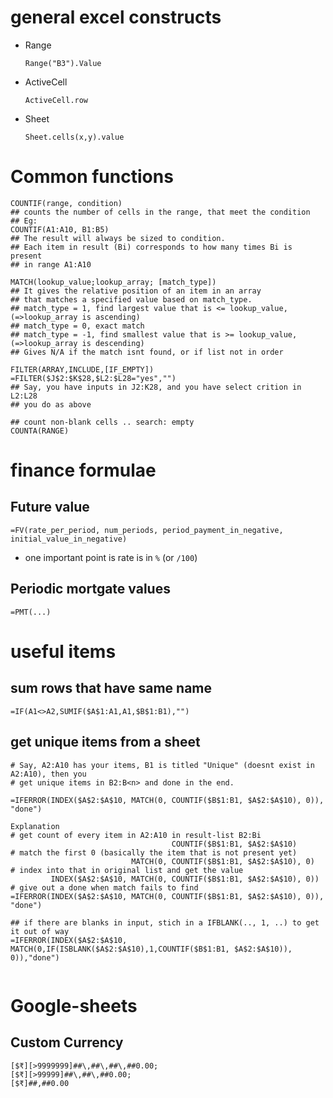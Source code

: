 # general excel constructs

* Range
    ```
    Range("B3").Value
    ```
* ActiveCell
    ```
    ActiveCell.row
    ```
* Sheet
    ```
    Sheet.cells(x,y).value
    ```

# Common functions

```
COUNTIF(range, condition)
## counts the number of cells in the range, that meet the condition
## Eg:
COUNTIF(A1:A10, B1:B5)
## The result will always be sized to condition.
## Each item in result (Bi) corresponds to how many times Bi is present
## in range A1:A10

MATCH(lookup_value;lookup_array; [match_type])
## It gives the relative position of an item in an array
## that matches a specified value based on match_type.
## match_type = 1, find largest value that is <= lookup_value, (=>lookup_array is ascending)
## match_type = 0, exact match
## match_type = -1, find smallest value that is >= lookup_value, (=>lookup_array is descending)
## Gives N/A if the match isnt found, or if list not in order

FILTER(ARRAY,INCLUDE,[IF_EMPTY])
=FILTER($J$2:$K$28,$L2:$L28="yes","")
## Say, you have inputs in J2:K28, and you have select crition in L2:L28
## you do as above

## count non-blank cells .. search: empty
COUNTA(RANGE)
```

# finance formulae

## Future value

```
=FV(rate_per_period, num_periods, period_payment_in_negative, initial_value_in_negative)
```
* one important point is rate is in `%` (or `/100`)

## Periodic mortgate values

```
=PMT(...)
```

# useful items

## sum rows that have same name

```
=IF(A1<>A2,SUMIF($A$1:A1,A1,$B$1:B1),"")
```

## get unique items from a sheet

```
# Say, A2:A10 has your items, B1 is titled "Unique" (doesnt exist in A2:A10), then you
# get unique items in B2:B<n> and done in the end.

=IFERROR(INDEX($A$2:$A$10, MATCH(0, COUNTIF($B$1:B1, $A$2:$A$10), 0)), "done")

Explanation
# get count of every item in A2:A10 in result-list B2:Bi
                                    COUNTIF($B$1:B1, $A$2:$A$10)
# match the first 0 (basically the item that is not present yet)
                           MATCH(0, COUNTIF($B$1:B1, $A$2:$A$10), 0)
# index into that in original list and get the value
         INDEX($A$2:$A$10, MATCH(0, COUNTIF($B$1:B1, $A$2:$A$10), 0))
# give out a done when match fails to find
=IFERROR(INDEX($A$2:$A$10, MATCH(0, COUNTIF($B$1:B1, $A$2:$A$10), 0)), "done")

## if there are blanks in input, stich in a IFBLANK(.., 1, ..) to get it out of way
=IFERROR(INDEX($A$2:$A$10, MATCH(0,IF(ISBLANK($A$2:$A$10),1,COUNTIF($B$1:B1, $A$2:$A$10)), 0)),"done")


```


# Google-sheets

## Custom Currency

```
[$₹][>9999999]##\,##\,##\,##0.00;
[$₹][>99999]##\,##\,##0.00;
[$₹]##,##0.00
```




